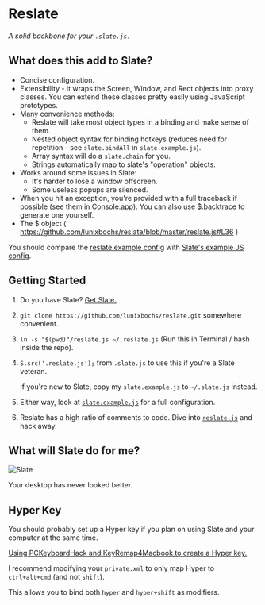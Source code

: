 Reslate
=======

*A solid backbone for your `.slate.js.`*

What does this add to Slate?
-------

 - Concise configuration.
 - Extensibility - it wraps the Screen, Window, and Rect objects into proxy classes. You can extend these classes pretty easily using JavaScript prototypes.
 - Many convenience methods:
   - Reslate will take most object types in a binding and make sense of them.
   - Nested object syntax for binding hotkeys (reduces need for repetition - see `slate.bindAll` in `slate.example.js`).
   - Array syntax will do a `slate.chain` for you.
   - Strings automatically map to slate's "operation" objects.
 - Works around some issues in Slate:
   - It's harder to lose a window offscreen.
   - Some useless popups are silenced.
 - When you hit an exception, you're provided with a full traceback if possible (see them in Console.app). You can also use $.backtrace to generate one yourself.
 - The $ object ( https://github.com/lunixbochs/reslate/blob/master/reslate.js#L36 )

You should compare the [reslate example config](https://github.com/lunixbochs/reslate/blob/master/slate.example.js) with [Slate's example JS config](https://github.com/jigish/dotfiles/blob/master/slate.js).

Getting Started
-------

1. Do you have Slate? [Get Slate.](https://github.com/jigish/slate)

2. `git clone https://github.com/lunixbochs/reslate.git` somewhere convenient.

2. `ln -s "$(pwd)"/reslate.js ~/.reslate.js` (Run this in Terminal / bash inside the repo).

3. `S.src('.reslate.js');` from `.slate.js` to use this if you're a Slate veteran.

    If you're new to Slate, copy my `slate.example.js` to `~/.slate.js` instead.

4. Either way, look at [`slate.example.js`](/slate.example.js) for a full configuration.

5. Reslate has a high ratio of comments to code. Dive into [`reslate.js`](/reslate.js) and hack away.

What will Slate do for me?
-------

![Slate](http://bochs.info/img/slate.gif)

Your desktop has never looked better.

Hyper Key
-------
You should probably set up a Hyper key if you plan on using Slate and your computer at the same time.

[Using PCKeyboardHack and KeyRemap4Macbook to create a Hyper key.](http://www.leancrew.com/all-this/2012/11/shift-control-option-command-on-caps-lock/)

I recommend modifying your `private.xml` to only map Hyper to `ctrl+alt+cmd` (and not `shift`).

This allows you to bind both `hyper` and `hyper+shift` as modifiers.

